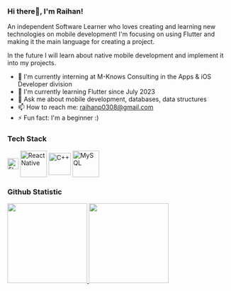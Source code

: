 ### Hi there👋, I'm Raihan! 

An independent Software Learner who loves creating and learning new technologies on mobile development! I'm focusing on using Flutter and making it the main language for creating a project.

In the future I will learn about native mobile development and implement it into my projects.

- 🔭 I'm currently interning at M-Knows Consulting in the Apps & iOS Developer division
- 🌱 I'm currently learning Flutter since July 2023
- 💬 Ask me about mobile development, databases, data structures
- 📫 How to reach me: raihanp0308@gmail.com
- ⚡ Fun fact: I'm a beginner :)

### Tech Stack
<div align="left">
  <a href="#"><img align="center" alt="Flutter" title="Flutter" height="25px" src="https://storage.googleapis.com/cms-storage-bucket/847ae81f5430402216fd.svg"/></a>
  <a href="#"><img align="center" alt="React Native" title="React Native" height="60px" src="https://cdn.jsdelivr.net/gh/kristerkari/react-native-svg-transformer/images/react-native-logo.png" /></a>
  <a href="#"><img align="center" alt="C++" title="C++" height="50px" src="https://upload.wikimedia.org/wikipedia/commons/thumb/1/18/ISO_C%2B%2B_Logo.svg/1822px-ISO_C%2B%2B_Logo.svg.png"/></a>
  <a href="#"><img align="center" alt="MySQL" title="MySQL" height="60px" src="https://download.logo.wine/logo/MySQL/MySQL-Logo.wine.png"/></a>
</div>

### Github Statistic
<p align="left">
  <a href="https://github.com/RaihanDwiPratama">
    <img height="180em" src="https://github-readme-stats-eight-theta.vercel.app/api?username=RaihanDwiPratama&show_icons=true&theme=algolia&include_all_commits=true&count_private=true"/>
    <img height="180em" src="https://github-readme-stats-eight-theta.vercel.app/api/top-langs/?username=RaihanDwiPratama&layout=compact&langs_count=8&theme=algolia"/>
  </a>
</p>
